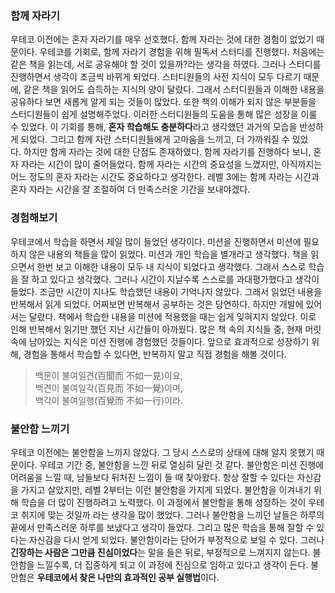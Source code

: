 ### 함께 자라기

우테코 이전에는 혼자 자라기를 매우 선호했다. 함께 자라는 것에 대한 경험이 없었기 때문이다. 우테코를 기회로, 함께 자라기 경험을 위해 필독서 스터디를 진행했다. 처음에는 같은 책을 읽는데, 서로 공유해야 할 것이 있을까?라는 생각을 하였다. 그러나 스터디를 진행하면서 생각이 조금씩 바뀌게 되었다. 스터디원들의 사전 지식이 모두 다르기 때문에, 같은 책을 읽어도 습득하는 지식의 양이 달랐다. 그래서 스터디원들과 이해한 내용을 공유하다 보면 새롭게 알게 되는 것들이 많았다. 또한 책의 이해가 되지 않은 부분들을 스터디원들이 쉽게 설명해주었다. 이러한 스터디원들의 도움을 통해 많은 성장을 이룰 수 있었다. 이 기회를 통해, **혼자 학습해도 충분하다**라고 생각했던 과거의 모습을 반성하게 되었다. 그리고 함께 자란 스터디원들에게 고마움을 느끼고, 더 가까워질 수 있었다. 하지만 함께 자라는 것에 대한 단점도 존재하였다. 함께 자라기를 진행하다 보니, 혼자 자라는 시간이 많이 줄어들었다. 함께 자라는 시간의 중요성을 느꼈지만, 아직까지는 어느 정도의 혼자 자라는 시간도 중요하다고 생각한다. 레벨 3에는 함께 자라는 시간과 혼자 자라는 시간을 잘 조절하여 더 만족스러운 기간을 보내야겠다.

### 경험해보기

우테코에서 학습을 하면서 제일 많이 들었던 생각이다. 미션을 진행하면서 미션에 필요하지 않은 내용의 책들을 많이 읽었다. 미션과 개인 학습을 별개라고 생각했다. 책을 읽으면서 한번 보고 이해한 내용이 모두 내 지식이 되었다고 생각했다. 그래서 스스로 학습을 잘 하고 있다고 생각했다. 그러나 시간이 지날수록 스스로를 과대평가했다고 생각이 들었다. 조금만 시간이 지나도 학습했던 내용이 기억나지 않았다. 그래서 읽었던 내용을 반복해서 읽게 되었다. 어찌보면 반복해서 공부하는 것은 당연하다. 하지만 개발에 있어서는 달랐다. 책에서 학습한 내용을 미션에 적용했을 때는 쉽게 잊혀지지 않았다. 이로 인해 반복해서 읽기만 했던 지난 시간들이 아까웠다. 많은 책 속의 지식들 중, 현재 머릿속에 남아있는 지식은 미션 진행에 경험했던 것들이다. 앞으로 효과적으로 성장하기 위해, 경험을 통해서 학습할 수 있다면, 반복하지 말고 직접 경험을 해볼 것이다.

> 백문이 불여일견(百聞而 不如一見)이요,  
> 백견이 불여일각(百見而 不如一覺)이며,  
> 백각이 불여일행(百覺而 不如一行)이라.

### 불안함 느끼기

우테코 이전에는 불안함을 느끼지 않았다. 그 당시 스스로의 상태에 대해 알지 못했기 때문이다. 우테코 기간 중, 불안함을 느낀 뒤로 열심히 달린 것 같다. 불안함은 미션 진행에 어려움을 느낄 때, 남들보다 뒤처진 느낌이 들 때 찾아왔다. 항상 잘할 수 있다는 자신감을 가지고 살았지만, 레벨 2부터는 이런 불안함을 가지게 되었다. 불안함을 이겨내기 위해 학습을 더 많이 진행하려고 노력했다. 이 과정에서 불안함을 통해 성장하는 것이 우테코 취지에 맞는 것일까 라는 생각을 많이 했었다. 그러나 불안함을 느끼던 날들은 하루의 끝에서 만족스러운 하루를 보냈다고 생각이 들었다. 그리고 많은 학습을 통해 잘할 수 있다는 자신감을 다시 얻게 되었다. 불안함이라는 단어가 부정적으로 보일 수 있다. 그러나 **긴장하는 사람은 그만큼 진심이었다**는 말을 들은 뒤로, 부정적으로 느껴지지 않는다. 불안함을 느낄수록, 더 집중하게 되고 이 과정에 진심으로 임하고 있다고 생각이 든다. 불안함은 **우테코에서 찾은 나만의 효과적인 공부 실행법**이다.
